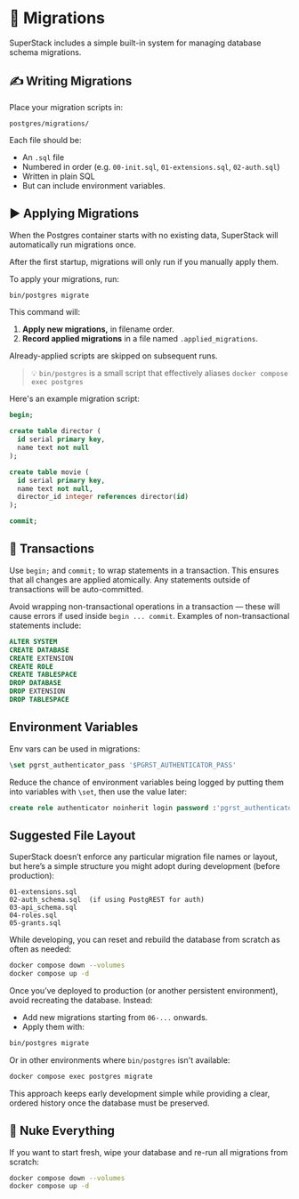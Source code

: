 # 📜 Migrations

SuperStack includes a simple built-in system for managing database schema
migrations.

## ✍️ Writing Migrations

Place your migration scripts in:

```
postgres/migrations/
```

Each file should be:

- An `.sql` file
- Numbered in order (e.g. `00-init.sql`, `01-extensions.sql`, `02-auth.sql`)
- Written in plain SQL
- But can include environment variables.

## ▶️ Applying Migrations

When the Postgres container starts with no existing data, SuperStack will
automatically run migrations once.

After the first startup, migrations will only run if you manually apply
them.

To apply your migrations, run:

```sh
bin/postgres migrate
```

This command will:

1. **Apply new migrations,** in filename order.
2. **Record applied migrations** in a file named `.applied_migrations`.

Already-applied scripts are skipped on subsequent runs.

> 💡 `bin/postgres` is a small script that effectively aliases `docker compose exec postgres`

Here's an example migration script:

```sql title="postgres/migrations/02-create_table_example.sql"
begin;

create table director (
  id serial primary key,
  name text not null
);

create table movie (
  id serial primary key,
  name text not null,
  director_id integer references director(id)
);

commit;
```

## 🔁 Transactions

Use `begin;` and `commit;` to wrap statements in a transaction. This ensures
that all changes are applied atomically. Any statements outside of transactions
will be auto-committed.

Avoid wrapping non-transactional operations in a transaction — these will
cause errors if used inside `begin ... commit`. Examples of
non-transactional statements include:

```sql
ALTER SYSTEM
CREATE DATABASE
CREATE EXTENSION
CREATE ROLE
CREATE TABLESPACE
DROP DATABASE
DROP EXTENSION
DROP TABLESPACE
```

## Environment Variables

Env vars can be used in migrations:

```sql
\set pgrst_authenticator_pass '$PGRST_AUTHENTICATOR_PASS'
```

Reduce the chance of environment variables being logged by putting them into
variables with `\set`, then use the value later:

```sql
create role authenticator noinherit login password :'pgrst_authenticator_pass';
```

## Suggested File Layout

SuperStack doesn’t enforce any particular migration file names or layout, but here’s a simple structure you might adopt during development (before
production):

```
01-extensions.sql
02-auth_schema.sql  (if using PostgREST for auth)
03-api_schema.sql
04-roles.sql
05-grants.sql
```

While developing, you can reset and rebuild the database from scratch as often
as needed:

```sh
docker compose down --volumes
docker compose up -d
```

Once you’ve deployed to production (or another persistent environment), avoid
recreating the database. Instead:

- Add new migrations starting from `06-...` onwards.
- Apply them with:

```sh
bin/postgres migrate
```

Or in other environments where `bin/postgres` isn't available:

```sh
docker compose exec postgres migrate
```

This approach keeps early development simple while providing a clear, ordered
history once the database must be preserved.

## 🔄 Nuke Everything

If you want to start fresh, wipe your database and re-run all migrations from
scratch:

```sh
docker compose down --volumes
docker compose up -d
```

